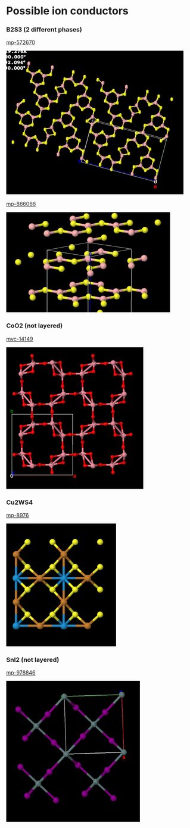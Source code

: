 # Possible ion conductors


### B2S3 (2 different phases)

[mp-572670](https://materialsproject.org/materials/mp-572670)

![](B2S3/mp-572670.png)

[mp-866066](https://materialsproject.org/materials/mp-866066)

![](B2S3/mp-866066.png)


### CoO2 (not layered)
[mvc-14149](https://materialsproject.org/materials/mvc-14149)

![](CoO2/mvc-14149.png)


### Cu2WS4
[mp-8976](https://materialsproject.org/materials/mp-8976)

![](Cu2WS4/mp-8976.png)


### SnI2 (not layered)
[mp-978846](https://materialsproject.org/materials/mp-978846)

![](SnI2/mp-978846.png)

